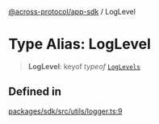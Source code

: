 [@across-protocol/app-sdk](../README.md) / LogLevel

# Type Alias: LogLevel

> **LogLevel**: keyof _typeof_ [`LogLevels`](../variables/LogLevels.md)

## Defined in

[packages/sdk/src/utils/logger.ts:9](https://github.com/across-protocol/toolkit/blob/fa61c35c7597804e093096de254dbc326f096003/packages/sdk/src/utils/logger.ts#L9)
